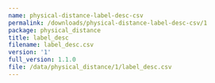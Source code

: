 ```yaml
---
name: physical-distance-label-desc-csv
permalink: /downloads/physical-distance-label-desc-csv/1
package: physical_distance
title: label_desc
filename: label_desc.csv
version: '1'
full_version: 1.1.0
file: /data/physical_distance/1/label_desc.csv
---
```

